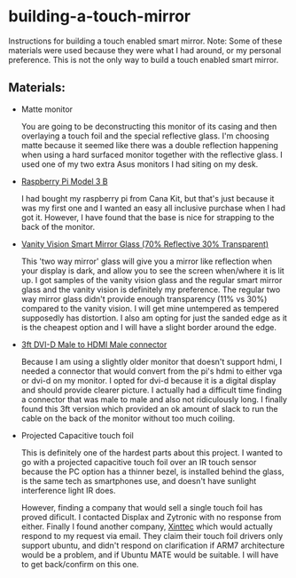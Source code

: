 # building-a-touch-mirror
Instructions for building a touch enabled smart mirror.
Note: Some of these materials were used because they were what I had around, or my personal preference. This is not the only way to build a touch enabled smart mirror.

## Materials:
- Matte monitor 
  
  You are going to be deconstructing this monitor of its casing and then overlaying a touch foil and the special reflective glass. I'm choosing matte because it seemed like there was a double reflection happening when using a hard surfaced monitor together with the reflective glass. I used one of my two extra Asus monitors I had siting on my desk.
- [Raspberry Pi Model 3 B](https://www.raspberrypi.org/products/raspberry-pi-3-model-b/)
  
  I had bought my raspberry pi from Cana Kit, but that's just because it was my first one and I wanted an easy all inclusive purchase when I had got it. However, I have found that the base is nice for strapping to the back of the monitor.
- [Vanity Vision Smart Mirror Glass (70% Reflective 30% Transparent)](http://www.twowaymirrors.com/smart-mirror/)
  
  This 'two way mirror' glass will give you a mirror like reflection when your display is dark, and allow you to see the screen when/where it is lit up. I got samples of the vanity vision glass and the regular smart mirror glass and the vanity vision is definitely my preference. The regular two way mirror glass didn't provide enough transparency (11% vs 30%) compared to the vanity vision. I will get mine untempered as tempered supposedly has distortion. I also am opting for just the sanded edge as it is the cheapest option and I will have a slight border around the edge.
- [3ft DVI-D Male to HDMI Male connector](https://www.amazon.com/gp/product/B0007MWE14/)
  
  Because I am using a slightly older monitor that doesn't support hdmi, I needed a connector that would convert from the pi's hdmi to either vga or dvi-d on my monitor. I opted for dvi-d because it is a digital display and should provide clearer picture. I actually had a difficult time finding a connector that was male to male and also not ridiculously long. I finally found this 3ft version which provided an ok amount of slack to run the cable on the back of the monitor without too much coiling.
- Projected Capacitive touch foil
  
  This is definitely one of the hardest parts about this project. I wanted to go with a projected capacitive touch foil over an IR touch sensor because the PC option has a thinner bezel, is installed behind the glass, is the same tech as smartphones use, and doesn't have sunlight interference light IR does.
  
  However, finding a company that would sell a single touch foil has proved dificult. I contacted Displax and Zytronic with no response from either. Finally I found another company, [Xinttec](http://www.xinttec.com/English/index.html) which would actually respond to my request via email. They claim their touch foil drivers only support ubuntu, and didn't respond on clarification if ARM7 architecture would be a problem, and if Ubuntu MATE would be suitable. I will have to get back/confirm on this one.
